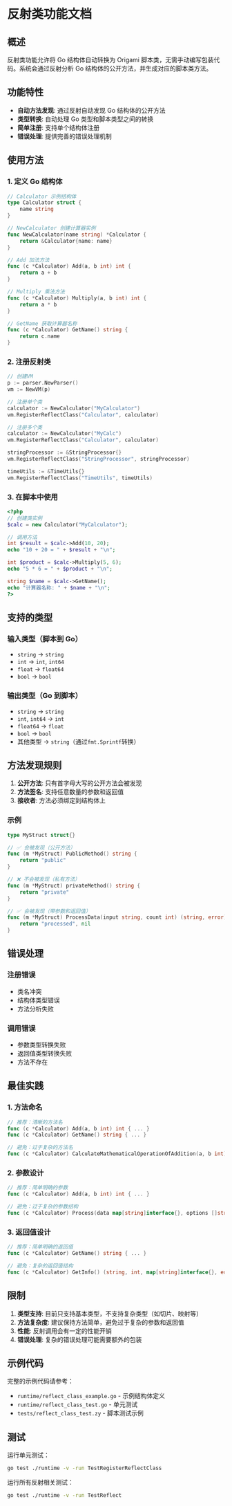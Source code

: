 # 反射类功能文档

## 概述

反射类功能允许将 Go 结构体自动转换为 Origami 脚本类，无需手动编写包装代码。系统会通过反射分析 Go 结构体的公开方法，并生成对应的脚本类方法。

## 功能特性

- **自动方法发现**: 通过反射自动发现 Go 结构体的公开方法
- **类型转换**: 自动处理 Go 类型和脚本类型之间的转换
- **简单注册**: 支持单个结构体注册
- **错误处理**: 提供完善的错误处理机制

## 使用方法

### 1. 定义 Go 结构体

```go
// Calculator 示例结构体
type Calculator struct {
    name string
}

// NewCalculator 创建计算器实例
func NewCalculator(name string) *Calculator {
    return &Calculator{name: name}
}

// Add 加法方法
func (c *Calculator) Add(a, b int) int {
    return a + b
}

// Multiply 乘法方法
func (c *Calculator) Multiply(a, b int) int {
    return a * b
}

// GetName 获取计算器名称
func (c *Calculator) GetName() string {
    return c.name
}
```

### 2. 注册反射类

```go
// 创建VM
p := parser.NewParser()
vm := NewVM(p)

// 注册单个类
calculator := NewCalculator("MyCalculator")
vm.RegisterReflectClass("Calculator", calculator)

// 注册多个类
calculator := NewCalculator("MyCalc")
vm.RegisterReflectClass("Calculator", calculator)

stringProcessor := &StringProcessor{}
vm.RegisterReflectClass("StringProcessor", stringProcessor)

timeUtils := &TimeUtils{}
vm.RegisterReflectClass("TimeUtils", timeUtils)
```

### 3. 在脚本中使用

```php
<?php
// 创建类实例
$calc = new Calculator("MyCalculator");

// 调用方法
int $result = $calc->Add(10, 20);
echo "10 + 20 = " + $result + "\n";

int $product = $calc->Multiply(5, 6);
echo "5 * 6 = " + $product + "\n";

string $name = $calc->GetName();
echo "计算器名称: " + $name + "\n";
?>
```

## 支持的类型

### 输入类型（脚本到 Go）

- `string` → `string`
- `int` → `int`, `int64`
- `float` → `float64`
- `bool` → `bool`

### 输出类型（Go 到脚本）

- `string` → `string`
- `int`, `int64` → `int`
- `float64` → `float`
- `bool` → `bool`
- 其他类型 → `string`（通过`fmt.Sprintf`转换）

## 方法发现规则

1. **公开方法**: 只有首字母大写的公开方法会被发现
2. **方法签名**: 支持任意数量的参数和返回值
3. **接收者**: 方法必须绑定到结构体上

### 示例

```go
type MyStruct struct{}

// ✅ 会被发现（公开方法）
func (m *MyStruct) PublicMethod() string {
    return "public"
}

// ❌ 不会被发现（私有方法）
func (m *MyStruct) privateMethod() string {
    return "private"
}

// ✅ 会被发现（带参数和返回值）
func (m *MyStruct) ProcessData(input string, count int) (string, error) {
    return "processed", nil
}
```

## 错误处理

### 注册错误

- 类名冲突
- 结构体类型错误
- 方法分析失败

### 调用错误

- 参数类型转换失败
- 返回值类型转换失败
- 方法不存在

## 最佳实践

### 1. 方法命名

```go
// 推荐：清晰的方法名
func (c *Calculator) Add(a, b int) int { ... }
func (c *Calculator) GetName() string { ... }

// 避免：过于复杂的方法名
func (c *Calculator) CalculateMathematicalOperationOfAddition(a, b int) int { ... }
```

### 2. 参数设计

```go
// 推荐：简单明确的参数
func (c *Calculator) Add(a, b int) int { ... }

// 避免：过于复杂的参数结构
func (c *Calculator) Process(data map[string]interface{}, options []string) { ... }
```

### 3. 返回值设计

```go
// 推荐：简单明确的返回值
func (c *Calculator) GetName() string { ... }

// 避免：复杂的返回值结构
func (c *Calculator) GetInfo() (string, int, map[string]interface{}, error) { ... }
```

## 限制

1. **类型支持**: 目前只支持基本类型，不支持复杂类型（如切片、映射等）
2. **方法复杂度**: 建议保持方法简单，避免过于复杂的参数和返回值
3. **性能**: 反射调用会有一定的性能开销
4. **错误处理**: 复杂的错误处理可能需要额外的包装

## 示例代码

完整的示例代码请参考：

- `runtime/reflect_class_example.go` - 示例结构体定义
- `runtime/reflect_class_test.go` - 单元测试
- `tests/reflect_class_test.zy` - 脚本测试示例

## 测试

运行单元测试：

```bash
go test ./runtime -v -run TestRegisterReflectClass
```

运行所有反射相关测试：

```bash
go test ./runtime -v -run TestReflect
```
